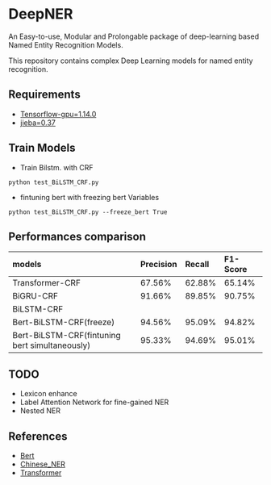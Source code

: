 # DeepNER
An Easy-to-use, Modular and Prolongable package of deep-learning based Named Entity Recognition Models.

This repository contains complex Deep Learning models for named entity recognition.

## Requirements
- [Tensorflow-gpu=1.14.0](https://github.com/tensorflow/tensorflow)
- [jieba=0.37](https://github.com/fxsjy/jieba)

## Train Models
* Train Bilstm. with CRF
```shell
python test_BiLSTM_CRF.py
```
* fintuning bert with freezing bert Variables
```shell
python test_BiLSTM_CRF.py --freeze_bert True
```

## Performances comparison
| models | Precision | Recall | F1-Score |
| :------| :------ | :------ | :------ |
| Transformer-CRF  | 67.56% | 62.88% | 65.14% |
| BiGRU-CRF | 91.66% | 89.85% | 90.75% |
| BiLSTM-CRF |   |   |  |
| Bert-BiLSTM-CRF(freeze) | 94.56% |  95.09% | 94.82%  |
| Bert-BiLSTM-CRF(fintuning bert simultaneously) |  95.33% | 94.69% | 95.01% |

## TODO

* Lexicon enhance
* Label Attention Network for fine-gained NER
* Nested NER

## References

* [Bert](https://github.com/google-research/bert)
* [Chinese_NER](https://github.com/ProHiryu/bert-chinese-ner)
* [Transformer](https://github.com/DongjunLee/transformer-tensorflow)
